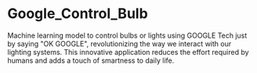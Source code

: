 # Google_Control_Bulb
Machine learning model to control bulbs or lights using GOOGLE Tech just by saying "OK GOOGLE", revolutionizing the way we interact with our lighting systems. This innovative application reduces the effort required by humans and adds a touch of smartness to daily life. 
